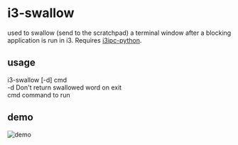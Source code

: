# i3-swallow
used to swallow (send to the scratchpad) a terminal window after a blocking application is run in i3. Requires [i3ipc-python](https://github.com/acrisci/i3ipc-python/).

## usage
i3-swallow [-d] cmd  
 -d Don't return swallowed word on exit  
 cmd command to run  

## demo
![demo](https://zippy.gfycat.com/HandmadeBasicHoneybadger.gif)

